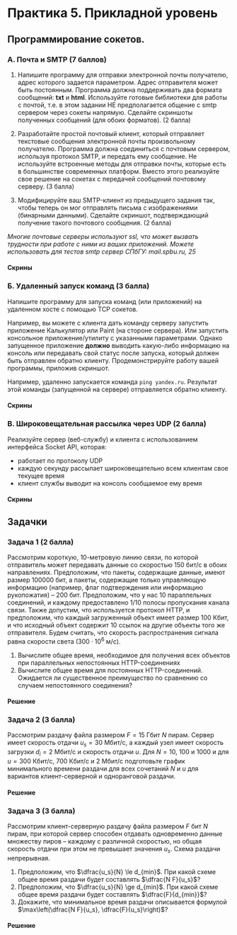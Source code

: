 # Практика 5. Прикладной уровень

## Программирование сокетов.

### A. Почта и SMTP (7 баллов)
1. Напишите программу для отправки электронной почты получателю, адрес
   которого задается параметром. Адрес отправителя может быть постоянным. Программа
   должна поддерживать два формата сообщений: **txt** и **html**. Используйте готовые
   библиотеки для работы с почтой, т.е. в этом задании НЕ предполагается общение с smtp
   сервером через сокеты напрямую. Сделайте скриншоты полученных сообщений 
   (для обоих форматов). (2 балла)

2. Разработайте простой почтовый клиент, который отправляет текстовые сообщения
   электронной почты произвольному получателю. Программа должна соединиться с
   почтовым сервером, используя протокол SMTP, и передать ему сообщение.
   Не используйте встроенные методы для отправки почты, которые есть в большинстве
   современных платформ. Вместо этого реализуйте свое решение на сокетах с передачей
   сообщений почтовому серверу. (3 балла)
3. Модифицируйте ваш SMTP-клиент из предыдущего задания так, чтобы теперь он мог
   отправлять письма с изображениями (бинарными данными). Сделайте скриншот,
   подтверждающий получение такого почтового сообщения. (2 балла)

_Многие почтовые серверы используют ssl, что может вызвать трудности при работе с ними из
ваших приложений. Можете использовать для тестов smtp сервер СПбГУ: mail.spbu.ru, 25_

#### Скрины
<!-- todo -->

### Б. Удаленный запуск команд (3 балла)
Напишите программу для запуска команд (или приложений) на удаленном хосте с помощью TCP сокетов.

Например, вы можете с клиента дать команду серверу запустить приложение Калькулятор или
Paint (на стороне сервера). Или запустить консольное приложение/утилиту с указанными
параметрами. Однако запущенное приложение **должно** выводить какую-либо информацию на
консоль или передавать свой статус после запуска, который должен быть отправлен обратно
клиенту. Продемонстрируйте работу вашей программы, приложив скриншот.

Например, удаленно запускается команда `ping yandex.ru`. Результат этой команды (запущенной на
сервере) отправляется обратно клиенту.

#### Скрины
<!-- todo -->

### В. Широковещательная рассылка через UDP (2 балла)
Реализуйте сервер (веб-службу) и клиента с использованием интерфейса Socket API, которая:
- работает по протоколу UDP
- каждую секунду рассылает широковещательно всем клиентам свое текущее время
- клиент службы выводит на консоль сообщаемое ему время

#### Скрины
<!-- todo -->

## Задачки

### Задача 1 (2 балла)
Рассмотрим короткую, $10$-метровую линию связи, по которой отправитель может передавать
данные со скоростью $150$ бит/с в обоих направлениях. Предположим, что пакеты, содержащие
данные, имеют размер $100000$ бит, а пакеты, содержащие только управляющую информацию
(например, флаг подтверждения или информацию рукопожатия) – $200$ бит. Предположим, что у
нас $10$ параллельных соединений, и каждому предоставлено $1/10$ полосы пропускания канала
связи. Также допустим, что используется протокол HTTP, и предположим, что каждый
загруженный объект имеет размер $100$ Кбит, и что исходный объект содержит $10$ ссылок на другие
объекты того же отправителя. Будем считать, что скорость распространения сигнала равна
скорости света ($300 \cdot 10^6$ м/с).
1. Вычислите общее время, необходимое для получения всех объектов при параллельных
непостоянных HTTP-соединениях
2. Вычислите общее время для постоянных HTTP-соединений. Ожидается ли существенное
преимущество по сравнению со случаем непостоянного соединения?

#### Решение
<!-- todo -->

### Задача 2 (3 балла)
Рассмотрим раздачу файла размером $F = 15$ Гбит $N$ пирам. Сервер имеет скорость отдачи $u_s = 30$
Мбит/c, а каждый узел имеет скорость загрузки $d_i = 2$ Мбит/c и скорость отдачи $u$. Для $N = 10$, $100$
и $1000$ и для $u = 300$ Кбит/c, $700$ Кбит/c и $2$ Мбит/c подготовьте график минимального времени
раздачи для всех сочетаний $N$ и $u$ для вариантов клиент-серверной и одноранговой раздачи.

#### Решение
<!-- todo -->

### Задача 3 (3 балла)
Рассмотрим клиент-серверную раздачу файла размером $F$ бит $N$ пирам, при которой сервер
способен отдавать одновременно данные множеству пиров – каждому с различной скоростью,
но общая скорость отдачи при этом не превышает значения $u_s$. Схема раздачи непрерывная.
1. Предположим, что $\dfrac{u_s}{N} \le d_{min}$.
   При какой схеме общее время раздачи будет составлять $\dfrac{N F}{u_s}$?
2. Предположим, что $\dfrac{u_s}{N} \ge d_{min}$. 
   При какой схеме общее время раздачи будет составлять  $\dfrac{F}{d_{min}}$?
3. Докажите, что минимальное время раздачи описывается формулой $\max\left(\dfrac{N F}{u_s}, \dfrac{F}{u_s}\right)$?

#### Решение
<!-- todo -->
